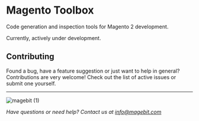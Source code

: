 # Magento Toolbox

Code generation and inspection tools for Magento 2 development.

Currently, actively under development.


## Contributing

Found a bug, have a feature suggestion or just want to help in general? Contributions are very welcome! Check out the list of active issues or submit one yourself.

---
![magebit (1)](https://github.com/user-attachments/assets/cdc904ce-e839-40a0-a86f-792f7ab7961f)

*Have questions or need help? Contact us at info@magebit.com*

